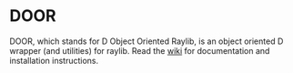 # DOOR
DOOR, which stands for D Object Oriented Raylib, is an object oriented D wrapper (and utilities) for raylib. Read the [wiki](https://github.com/RealDoigt/DOOR/wiki) for documentation and installation instructions.
